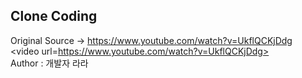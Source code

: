 ## Clone Coding </br>
Original Source -> https://www.youtube.com/watch?v=UkflQCKjDdg </br>
<video url=https://www.youtube.com/watch?v=UkflQCKjDdg>
</br>
Author : 개발자 라라
